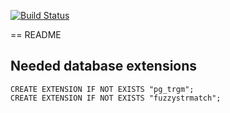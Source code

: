 [![Build Status](https://travis-ci.org/pjaspers/foodz.svg?branch=master)](https://travis-ci.org/pjaspers/foodz)

== README

## Needed database extensions

```
CREATE EXTENSION IF NOT EXISTS "pg_trgm";
CREATE EXTENSION IF NOT EXISTS "fuzzystrmatch";
```
